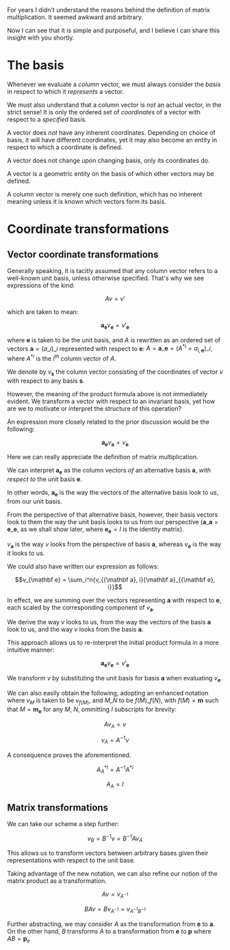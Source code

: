 For years I didn't understand the reasons behind the definition of matrix multiplication. It seemed awkward and arbitrary.

Now I can see that it is simple and purposeful, and I believe I can share this insight with you shortly.

# The basis

Whenever we evaluate a *column* vector, we must always consider the *basis* in respect to which it *represents* a vector.

We must also understand that a column vector is *not* an actual vector, in the strict sense! It is only the ordered set of *coordinates* of a vector with respect to a *specified* basis.

A vector does *not* have any inherent coordinates. Depending on choice of basis, it will have different coordinates, yet it may also become an entity in respect to which a coordinate is defined.

A vector does not change upon changing basis, only its coordinates do.

A vector is a geometric entity on the basis of which other vectors may be defined.

A column vector is merely one such definition, which has no inherent meaning unless it is known which vectors form its basis.

# Coordinate transformations

## Vector coordinate transformations

Generally speaking, it is tacitly assumed that any column vector refers to a well-known unit basis, unless otherwise specified. That's why we see expressions of the kind:

```math
Av = v'
```

which are taken to mean:

```math
{\mathbf a}_{{\mathbf e}}v_{{\mathbf e}} = v'_{{\mathbf e}}
```

where ${\mathbf e}$ is taken to be the unit basis, and $A$ is rewritten as an ordered set of vectors ${\mathbf a} = (a\_i)\_i$ represented with respect to ${\mathbf e}$: $A = {\mathbf a}\_{\mathbf e} = ( A^{*i} = a_{i, \mathbf e} )\_i$, where $A^{*i}$ is the $i^{th}$ column vector of $A$.

We denote by $v_{\mathbf s}$ the column vector consisting of the coordinates of vector $v$ with respect to any basis ${\mathbf s}$.

However, the meaning of the product formula above is not immediately evident. We transform a vector with respect to an invariant basis, yet how are we to motivate or interpret the structure of this operation?

An expression more closely related to the prior discussion would be the following:

```math
{\mathbf a}_{\mathbf e}v_{{\mathbf a}} = v_{{\mathbf e}}
```

Here we can really appreciate the definition of matrix multiplication.

We can interpret ${\mathbf a}_{\mathbf e}$ as the column vectors *of* an alternative basis ${\mathbf a}$, *with respect to* the unit basis ${\mathbf e}$.

In other words, ${\mathbf a}_{\mathbf e}$ is the way the vectors of the alternative basis look to us, from our unit basis.

From the perspective of that alternative basis, however, their basis vectors look to them the way the unit basis looks to us from our perspective (${\mathbf a}\_{\mathbf a} = {\mathbf e}\_{\mathbf e}$, as we shall show later, where ${\mathbf e}_{\mathbf e} = I$ is the identity matrix).

$v_{\mathbf a}$ is the way $v$ looks from the perspective of basis ${\mathbf a}$, whereas $v_{\mathbf e}$ is the way it looks to us. 

We could also have written our expression as follows:

```math
v_{\mathbf e} = \sum_i^n{v_{{\mathbf a}, i}{\mathbf a}_{{\mathbf e}, i}}
```

In effect, we are summing over the vectors representing ${\mathbf a}$ with respect to ${\mathbf e}$, each scaled by the corresponding component of $v_{\mathbf a}$.

We derive the way $v$ looks to us, from the way the vectors of the basis $\mathbf a$ look to us, and the way $v$ looks from the basis $\mathbf a$.

This approach allows us to re-interpret the initial product formula in a more intuitive manner:

```math
{\mathbf a}_{\mathbf e}v_{\mathbf e} = v'_{\mathbf e}
```

We transform $v$ by substituting the unit basis for basis ${\mathbf a}$ when evaluating $v_{\mathbf e}$.

We can also easily obtain the following, adopting an enhanced notation where $v_M$ is taken to be $v_{f(M)}$, and $M\_N$ to be ${f(M)}\_{f(N)}$, with $f(M) = {\mathbf m}$ such that $M = {\mathbf m}_{\mathbf e}$ for any $M$, $N$, ommitting $I$ subscripts for brevity:

```math
A v_A = v
```
```math
v_A = A^{-1}v
```

A consequence proves the aforementioned.

```math
A_A^{*i} = A^{-1}A^{*i}
```
```math
A_A = I
```

## Matrix transformations

We can take our scheme a step further:

```math
v_B = B^{-1}v = B^{-1}A v_A
```

This allows us to transform vectors between arbitrary bases given their representations with respect to the unit base.

Taking advantage of the new notation, we can also refine our notion of the matrix product as a transformation.

```math
Av = v_{A^{-1}}
```
```math
BAv = Bv_{A^{-1}} = v_{A^{-1}B^{-1}}
```

Further abstracting, we may consider $A$ as the transformation from $\mathbf e$ to $\mathbf a$. On the other hand, $B$ transforms $A$ to a transformation from $\mathbf e$ to $\mathbf p$ where $AB = \mathbf p_e$
